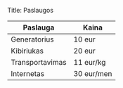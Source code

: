 Title: Paslaugos

  Paslauga        | Kaina
  ----------------|------------
  Generatorius    | 10 eur
  Kibiriukas      | 20 eur
  Transportavimas | 11 eur/kg
  Internetas      | 30 eur/men
